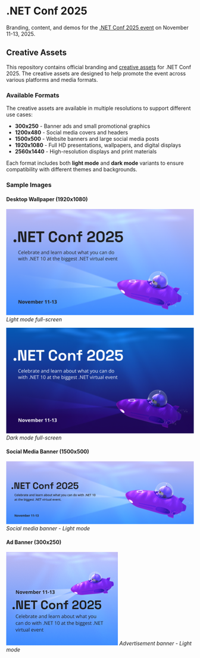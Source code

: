 # .NET Conf 2025
Branding, content, and demos for the [.NET Conf 2025 event](https://dotnetconf.net) on November 11-13, 2025.  

## Creative Assets

This repository contains official branding and [creative assets](./Creative) for .NET Conf 2025. The creative assets are designed to help promote the event across various platforms and media formats.

### Available Formats

The creative assets are available in multiple resolutions to support different use cases:

- **300x250** - Banner ads and small promotional graphics
- **1200x480** - Social media covers and headers
- **1500x500** - Website banners and large social media posts
- **1920x1080** - Full HD presentations, wallpapers, and digital displays
- **2560x1440** - High-resolution displays and print materials

Each format includes both **light mode** and **dark mode** variants to ensure compatibility with different themes and backgrounds.

### Sample Images

#### Desktop Wallpaper (1920x1080)
![.NET Conf 2025 - Light Mode](Creative/1920x1080/light%20mode.png)
*Light mode full-screen*

![.NET Conf 2025 - Dark Mode](Creative/1920x1080/dark%20mode.png)
*Dark mode full-screen*

#### Social Media Banner (1500x500)
![.NET Conf 2025 - Social Banner Light](Creative/1500x500/light%20mode.png)
*Social media banner - Light mode*

#### Ad Banner (300x250)
![.NET Conf 2025 - Ad Banner](Creative/300x250/light%20mode.png)
*Advertisement banner - Light mode*
